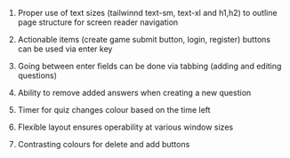 1. Proper use of text sizes (tailwinnd text-sm, text-xl and h1,h2) to outline page structure for screen reader navigation

2. Actionable items (create game submit button, login, register) buttons can be used via enter key

3. Going between enter fields can be done via tabbing (adding and editing questions)

4. Ability to remove added answers when creating a new question

5. Timer for quiz changes colour based on the time left

6. Flexible layout ensures operability at various window sizes

7. Contrasting colours for delete and add buttons
